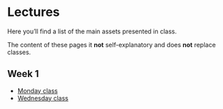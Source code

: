 # Lectures

Here you’ll find a list of the main assets presented in class.

The content of these pages it **not** self-explanatory and does **not** replace classes.

## Week 1
- [Monday class](/Lectures/week1-A)
- [Wednesday class](/Lectures/week1-B)